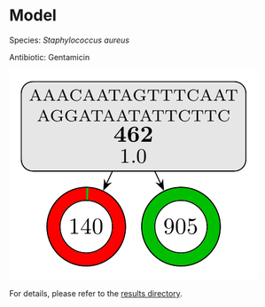 
# Model

Species: *Staphylococcus aureus*

Antibiotic: Gentamicin

<a href="./model.pdf"><img src="./model.png" /></a>

For details, please refer to the [results directory](../../../../../results/cart_b/staphylococcus%20aureus/gentamicin/repeat_6/).

